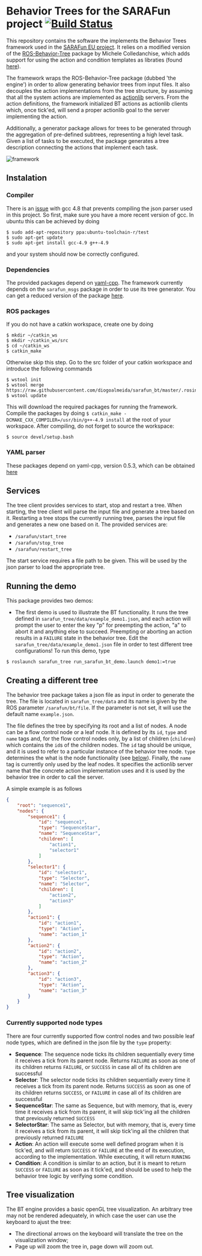 Behavior Trees for the SARAFun project [![Build Status](https://travis-ci.org/diogoalmeida/sarafun_bt.svg?branch=master)](https://travis-ci.org/diogoalmeida/sarafun_bt)
=====

This repository contains the software the implements the Behavior Trees framework used in the [SARAFun EU project](http://h2020sarafun.eu/).
It relies on a modified version of the [ROS-Behavior-Tree](https://github.com/miccol/ROS-Behavior-Tree) package by Michele Colledanchise, which adds support for using the action and condition templates as libraties (found [here](https://github.com/diogoalmeida/ROS-Behavior-Tree)).

The framework wraps the ROS-Behavior-Tree package (dubbed 'the engine') in order to allow generating behavior trees from input files.
It also decouples the action implementations from the tree structure, by assuming that all the system actions are implemented as [actionlib](http://wiki.ros.org/actionlib) servers.
From the action definitions, the framework initialized BT actions as actionlib clients which, once tick'ed, will send a proper actionlib goal to the server implementing the action.

Additionally, a generator package allows for trees to be generated through the aggregation of pre-defined subtrees, representing a high level task.
Given a list of tasks to be executed, the package generates a tree description connecting the actions that implement each task.

![framework](https://raw.githubusercontent.com/diogoalmeida/sarafun_bt/master/docs/images/sarafun_bt_framework_generic.png)

Instalation
-----

### Compiler
There is an [issue](https://github.com/nlohmann/json/pull/212) with gcc 4.8 that prevents compiling the json parser used in this project. So first, make sure you have a more recent version of gcc. In ubuntu this can be achieved by doing
```
$ sudo add-apt-repository ppa:ubuntu-toolchain-r/test
$ sudo apt-get update
$ sudo apt-get install gcc-4.9 g++-4.9
```
and your system should now be correctly configured.

### Dependencies
The provided packages depend on [yaml-cpp](https://github.com/oftc/yaml-cpp.git).
The framework currently depends on the `sarafun_msgs` package in order to use its tree generator. You can get a reduced version of the package [here](https://github.com/diogoalmeida/sarafun_msgs.git).

### ROS packages
If you do not have a catkin workspace, create one by doing
```
$ mkdir ~/catkin_ws
$ mkdir ~/catkin_ws/src
$ cd ~/catkin_ws
$ catkin_make
```
Otherwise skip this step. Go to the src folder of your catkin workspace and introduce the following commands
```
$ wstool init
$ wstool merge https://raw.githubusercontent.com/diogoalmeida/sarafun_bt/master/.rosinstall
$ wstool update
```
This will download the required packages for running the framework. Compile the packages by doing ```$ catkin_make -DCMAKE_CXX_COMPILER=/usr/bin/g++-4.9 install``` at the root of your workspace. After compiling, do not forget to source the workspace:
```
$ source devel/setup.bash
```

### YAML parser
These packages depend on yaml-cpp, version 0.5.3, which can be obtained [here](https://github.com/jbeder/yaml-cpp/tree/yaml-cpp-0.5.3)

Services
----
The tree client provides services to start, stop and restart a tree. When starting, the tree client will parse the input file and generate a tree based on it.
Restarting a tree stops the currently running tree, parses the input file and generates a new one based on it. The provided services are:
* ```/sarafun/start_tree```
* ```/sarafun/stop_tree```
* ```/sarafun/restart_tree```

The start service requires a file path to be given. This will be used by the json parser to load the appropriate tree.

Running the demo
----
This package provides two demos:
*  The first demo is used to illustrate the BT functionality. It runs the tree defined in ```sarafun_tree/data/example_demo1.json```, and each action will prompt the user to enter the key "p" for preempting the action, "a" to abort it and anything else to succeed. Preempting or aborting an action results in a ```FAILURE``` state in the behavior tree. Edit the ```sarafun_tree/data/example_demo1.json``` file in order to test different tree configurations!
To run this demo, type
```
$ roslaunch sarafun_tree run_sarafun_bt_demo.launch demo1:=true
```

Creating a different tree
----
The behavior tree package takes a json file as input in order to generate the tree. The file is located in ```sarafun_tree/data``` and its name is given by the ROS parameter ```/sarafun/bt/file```. If the parameter is not set, it will use the default name ```example.json```.

The file defines the tree by specifying its root and a list of nodes. A node can be a flow control node or a leaf node. It is defined by its ```id```, ```type``` and ```name``` tags and, for the flow control nodes only, by a list of children (```children```) which contains the ```id```s of the children nodes.
The ```id``` tag should be unique, and it is used to refer to a particular instance of the behavior tree node. ```type``` determines the what is the node functionality (see [below](#Currently-supported-node-types)). Finally, the ```name``` tag is currently only used by the leaf nodes. It specifies the actionlib server name that the concrete action implementation uses and it is used by the behavior tree in order to call the server.

A simple example is as follows
```json
{
	"root": "sequence1",
	"nodes": {
		"sequence1": {
			"id": "sequence1",
			"type": "SequenceStar",
			"name": "SequenceStar",
			"children": [
				"action1",
				"selector1"
			]
		},
		"selector1": {
			"id": "selector1",
			"type": "Selector",
			"name": "Selector",
			"children": [
				"action2",
				"action3"
			]
		},
		"action1": {
			"id": "action1",
			"type": "Action",
			"name": "action_1"
		},
		"action2": {
			"id": "action2",
			"type": "Action",
			"name": "action_2"
		},
		"action3": {
			"id": "action3",
			"type": "Action",
			"name": "action_3"
		}
	}
}
```

### Currently supported node types
There are four currently supported flow control nodes and two possible leaf node types, which are defined in the json file by the ```type``` property:
*  **Sequence**: The sequence node ticks its children sequentially every time it receives a tick from its parent node. Returns ```FAILURE``` as soon as one of its children returns ```FAILURE```, or ```SUCCESS``` in case all of its children are successful
*  **Selector**: The selector node ticks its children sequentially every time it receives a tick from its parent node. Returns ```SUCCESS``` as soon as one of its children returns ```SUCCESS```, or ```FAILURE``` in case all of its children are successful
* **SequenceStar**: The same as Sequence, but with memory, that is, every time it receives a tick from its parent, it will skip tick'ing all the children that previously returned ```SUCCESS```
*  **SelectorStar**: The same as Selector, but with memory, that is, every time it receives a tick from its parent, it will skip tick'ing all the children that previously returned ```FAILURE```
*  **Action**: An action will execute some well defined program when it is tick'ed, and will return ```SUCCESS``` or ```FAILURE``` at the end of its execution, according to the implementation. While executing, it will return ```RUNNING```
*  **Condition**: A condition is similar to an action, but it is meant to return ```SUCCESS``` or ```FAILURE``` as soon as it tick'ed, and should be used to help the behavior tree logic by verifying some condition.

Tree visualization
----
The BT engine provides a basic openGL tree visualization. An arbitrary tree may not be rendered adequately, in which case the user can use the keyboard to ajust the tree:
*  The directional arrows on the keyboard will translate the tree on the visualization window;
*  Page up will zoom the tree in, page down will zoom out.

